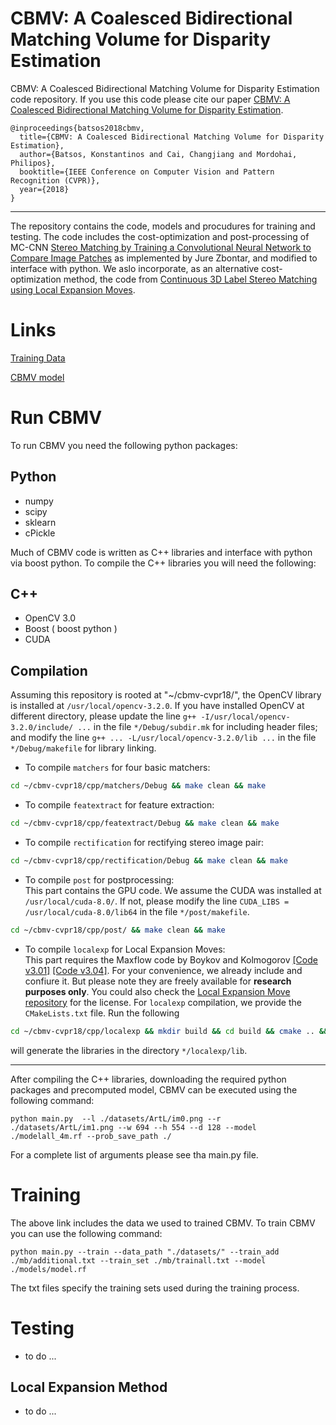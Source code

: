# CBMV: A Coalesced Bidirectional Matching Volume for Disparity Estimation
CBMV: A Coalesced Bidirectional Matching Volume for Disparity Estimation code repository. If you use this code please cite our paper [CBMV: A Coalesced Bidirectional Matching Volume for Disparity Estimation](http://openaccess.thecvf.com/content_cvpr_2018/CameraReady/0598.pdf).

```
@inproceedings{batsos2018cbmv,
  title={CBMV: A Coalesced Bidirectional Matching Volume for Disparity Estimation},
  author={Batsos, Konstantinos and Cai, Changjiang and Mordohai, Philipos},
  booktitle={IEEE Conference on Computer Vision and Pattern Recognition (CVPR)},
  year={2018}
}
```

---

The repository contains the code, models and procudures for training and testing.
The code includes the cost-optimization and post-processing of 
MC-CNN [Stereo Matching by Training a Convolutional Neural Network to Compare Image Patches](https://arxiv.org/abs/1510.05970) 
as implemented by Jure Zbontar, and modified to interface with python. We aslo incorporate, as an alternative cost-optimization method, 
the code from [Continuous 3D Label Stereo Matching using Local Expansion Moves](https://arxiv.org/pdf/1603.08328.pdf).

# Links

[Training Data](https://drive.google.com/file/d/1RKIhAT5mc9kyWFg9Trg0Ze4qZMzUnbPU/view?usp=sharing)

[CBMV model](https://drive.google.com/file/d/1mjz-Rttdf99BZxne5EFziY5HwB10QPPF/view?usp=sharing)


# Run CBMV

To run CBMV you need the following python packages:

## Python

- numpy
- scipy
- sklearn
- cPickle 

Much of CBMV code is written as C++ libraries and interface with python via boost python. To compile the C++ libraries you will need the following:

## C++

- OpenCV 3.0
- Boost ( boost python )
- CUDA

## Compilation

Assuming this repository is rooted at "~/cbmv-cvpr18/", the OpenCV library is installed at `/usr/local/opencv-3.2.0`. 
If you have installed OpenCV at different directory, please update the line `g++ -I/usr/local/opencv-3.2.0/include/ ...` 
in the file `*/Debug/subdir.mk` for including header files; and modify the line `g++ ... -L/usr/local/opencv-3.2.0/lib ...` 
in the file `*/Debug/makefile` for library linking.

- To compile `matchers` for four basic matchers:
```bash
cd ~/cbmv-cvpr18/cpp/matchers/Debug && make clean && make
```

- To compile `featextract` for feature extraction:
```bash
cd ~/cbmv-cvpr18/cpp/featextract/Debug && make clean && make
```

- To compile `rectification` for rectifying stereo image pair:
```bash
cd ~/cbmv-cvpr18/cpp/rectification/Debug && make clean && make
```

- To compile `post` for postprocessing:  
This part contains the GPU code. We assume the CUDA was installed at `/usr/local/cuda-8.0/`. If not, please modify 
the line `CUDA_LIBS = /usr/local/cuda-8.0/lib64` in the file `*/post/makefile`.

```bash
cd ~/cbmv-cvpr18/cpp/post/ && make clean && make
```

- To compile `localexp` for Local Expansion Moves:  
This part requires the Maxflow code by Boykov and Kolmogorov 
[[Code v3.01]](http://vision.csd.uwo.ca/code) [[Code v3.04]](http://pub.ist.ac.at/~vnk/software.html).
For your convenience, we already include and confiure it. But please note they are freely available for **research purposes only**. You could also check 
the [Local Expansion Move repository](https://github.com/t-taniai/LocalExpStereo) for the license.  For `localexp` compilation, we provide the `CMakeLists.txt` file. Run the following

```bash
cd ~/cbmv-cvpr18/cpp/localexp && mkdir build && cd build && cmake .. && make
```
will generate the libraries in the directory `*/localexp/lib`.

---

After compiling the C++ libraries, downloading the required python packages and precomputed model, CBMV can be executed using the following command:

```
python main.py  --l ./datasets/ArtL/im0.png --r ./datasets/ArtL/im1.png --w 694 --h 554 --d 128 --model ./modelall_4m.rf --prob_save_path ./
```

For a complete list of arguments please see tha main.py file. 


# Training 

 The above link includes the data we used to trained CBMV. To train CBMV you can use the following command:

```
python main.py --train --data_path "./datasets/" --train_add ./mb/additional.txt --train_set ./mb/trainall.txt --model ./models/model.rf
```
The txt files specify the training sets used during the training process. 


# Testing
- to do ...

## Local Expansion Method
- to do ...
